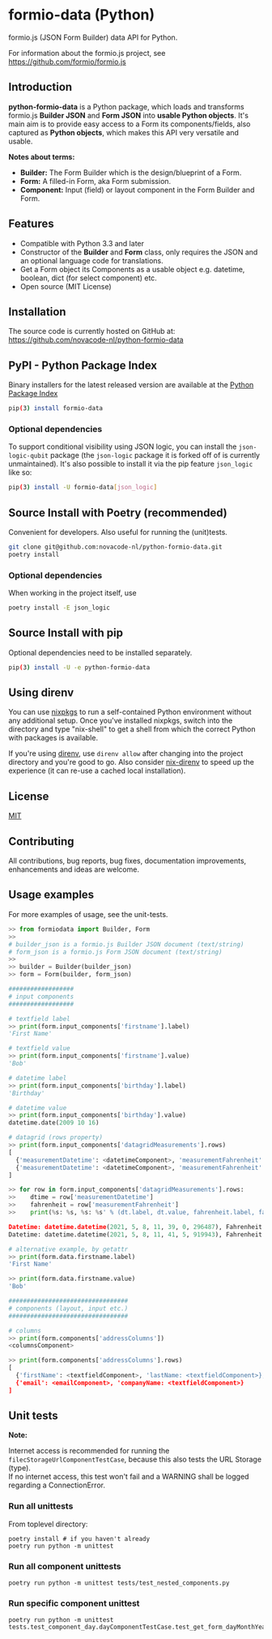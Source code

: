 # formio-data (Python)

formio.js (JSON Form Builder) data API for Python.

For information about the formio.js project, see https://github.com/formio/formio.js

## Introduction

**python-formio-data** is a Python package, which loads and transforms
formio.js **Builder JSON** and **Form JSON** into **usable Python objects**.  It's main
aim is to provide easy access to a Form its components/fields, also
captured as **Python objects**, which makes this API very versatile and usable.

**Notes about terms:**
  - **Builder:** The Form Builder which is the design/blueprint of a Form.
  - **Form:** A filled-in Form, aka Form submission.
  - **Component:** Input (field) or layout component in the Form Builder and Form.

## Features

  - Compatible with Python 3.3 and later
  - Constructor of the **Builder** and **Form** class, only requires
    the JSON and an optional language code for translations.
  - Get a Form object its Components as a usable object e.g. datetime, boolean, dict (for select component) etc.
  - Open source (MIT License)

## Installation

The source code is currently hosted on GitHub at:
https://github.com/novacode-nl/python-formio-data

## PyPI - Python Package Index

Binary installers for the latest released version are available at the [Python
Package Index](https://pypi.python.org/pypi/formio-data)

```sh
pip(3) install formio-data
```

### Optional dependencies

To support conditional visibility using JSON logic, you can install
the `json-logic-qubit` package (the `json-logic` package it is forked
off of is currently unmaintained).  It's also possible to install it
via the pip feature `json_logic` like so:

```sh
pip(3) install -U formio-data[json_logic]
```

## Source Install with Poetry (recommended)

Convenient for developers. Also useful for running the (unit)tests.

```sh
git clone git@github.com:novacode-nl/python-formio-data.git
poetry install
```

### Optional dependencies

When working in the project itself, use

```sh
poetry install -E json_logic
```

## Source Install with pip

Optional dependencies need to be installed separately.

```sh
pip(3) install -U -e python-formio-data
```

## Using direnv

You can use [nixpkgs](https://nixos.org/) to run a self-contained
Python environment without any additional setup.  Once you've
installed nixpkgs, switch into the directory and type "nix-shell" to
get a shell from which the correct Python with packages is available.

If you're using [direnv](https://direnv.net/), use `direnv allow`
after changing into the project directory and you're good to go.  Also
consider [nix-direnv](https://github.com/nix-community/nix-direnv) to
speed up the experience (it can re-use a cached local installation).

## License
[MIT](LICENSE)

## Contributing
All contributions, bug reports, bug fixes, documentation improvements, enhancements and ideas are welcome.

## Usage examples

For more examples of usage, see the unit-tests.

``` python
>> from formiodata import Builder, Form
>>
# builder_json is a formio.js Builder JSON document (text/string)
# form_json is a formio.js Form JSON document (text/string)
>>
>> builder = Builder(builder_json)
>> form = Form(builder, form_json)

##################
# input components
##################

# textfield label
>> print(form.input_components['firstname'].label)
'First Name'

# textfield value
>> print(form.input_components['firstname'].value)
'Bob'

# datetime label
>> print(form.input_components['birthday'].label)
'Birthday'

# datetime value
>> print(form.input_components['birthday'].value)
datetime.date(2009 10 16)

# datagrid (rows property)
>> print(form.input_components['datagridMeasurements'].rows)
[
  {'measurementDatetime': <datetimeComponent>, 'measurementFahrenheit': <numberComponent>}, 
  {'measurementDatetime': <datetimeComponent>, 'measurementFahrenheit': <numberComponent>}
]

>> for row in form.input_components['datagridMeasurements'].rows:
>>    dtime = row['measurementDatetime']
>>    fahrenheit = row['measurementFahrenheit']
>>    print(%s: %s, %s: %s' % (dt.label, dt.value, fahrenheit.label, fahrenheit.value))

Datetime: datetime.datetime(2021, 5, 8, 11, 39, 0, 296487), Fahrenheit: 122
Datetime: datetime.datetime(2021, 5, 8, 11, 41, 5, 919943), Fahrenheit: 131

# alternative example, by getattr
>> print(form.data.firstname.label)
'First Name'

>> print(form.data.firstname.value)
'Bob'

#################################
# components (layout, input etc.)
#################################

# columns
>> print(form.components['addressColumns'])
<columnsComponent>

>> print(form.components['addressColumns'].rows)
[ 
  {'firstName': <textfieldComponent>, 'lastName: <textfieldComponent>}, 
  {'email': <emailComponent>, 'companyName: <textfieldComponent>}
]
```

## Unit tests

**Note:**

Internet access is recommended for running the `filecStorageUrlComponentTestCase`, because this also tests the URL Storage (type).\
If no internet access, this test won't fail and a WARNING shall be logged regarding a ConnectionError.

### Run all unittests

From toplevel directory:

```
poetry install # if you haven't already
poetry run python -m unittest
```

### Run all component unittests

```
poetry run python -m unittest tests/test_nested_components.py
```

### Run specific component unittest

```
poetry run python -m unittest tests.test_component_day.dayComponentTestCase.test_get_form_dayMonthYear
```
